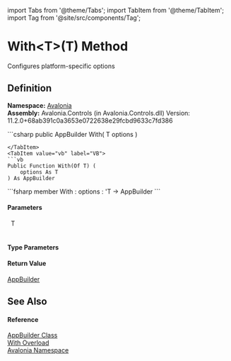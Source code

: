 import Tabs from '@theme/Tabs'; 
import TabItem from '@theme/TabItem'; 
import Tag from '@site/src/components/Tag'; 

# With&lt;T&gt;(T) Method


Configures platform-specific options



## Definition
**Namespace:** <a href="N_Avalonia">Avalonia</a>  
**Assembly:** Avalonia.Controls (in Avalonia.Controls.dll) Version: 11.2.0+68ab391c0a3653e0722638e29fcbd9633c7fd386

<Tabs groupId="api-code-preview">
<TabItem value="csharp" label="C#">
```csharp
public AppBuilder With<T>(
	T options
)

```
</TabItem>
<TabItem value="vb" label="VB">
```vb
Public Function With(Of T) ( 
	options As T
) As AppBuilder
```
</TabItem>
<TabItem value="fsharp" label="F#">
```fsharp
member With : 
        options : 'T -> AppBuilder 
```
</TabItem>
</Tabs>



#### Parameters
<dl><dt>  T</dt><dd> </dd></dl>

#### Type Parameters
<dl><dt /><dd /></dl>

#### Return Value
<a href="T_Avalonia_AppBuilder">AppBuilder</a>

## See Also


#### Reference
<a href="T_Avalonia_AppBuilder">AppBuilder Class</a>  
<a href="Overload_Avalonia_AppBuilder_With">With Overload</a>  
<a href="N_Avalonia">Avalonia Namespace</a>  
